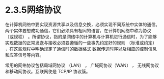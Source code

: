 # 2.3.5网络协议

在计算机网络中要实现资源共享以及信息交换，必须实现不同系统中实体的通信。两个实体要想成功通信，它们必须具有相同的语言，在计算机网络中称为协议 （或规程） 。所谓协议，指的是网络中的计算机与计算机进行通信时，为了能够实现数据的正常发送与接收必须要遵循的一些事先约定好的规则 （标淮或约定） ，在这些规程中明确规定了通信时的数据格式 数据传送时序以及相应的控制信息和应答信号等内容。

常用的网络协议包括局域网协议 （LAN） ， 广域网协议（WAN） ， 无线网协议和移动网协议。互联网使是 TCP/IP 协议簇。